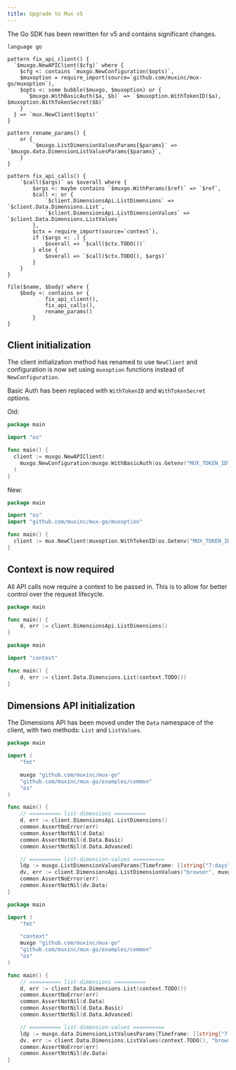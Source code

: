 ```yaml
---
title: Upgrade to Mux v5
---
```


The Go SDK has been rewritten for v5 and contains significant changes.

```grit
language go

pattern fix_api_client() {
  `$muxgo.NewAPIClient($cfg)` where {
    $cfg <: contains `muxgo.NewConfiguration($opts)`,
    $muxoption = require_import(source=`github.com/muxinc/mux-go/muxoption`),
    $opts <: some bubble($muxgo, $muxoption) or {
      `$muxgo.WithBasicAuth($a, $b)` => `$muxoption.WithTokenID($a), $muxoption.WithTokenSecret($b)`
    }
  } => `mux.NewClient($opts)`
}

pattern rename_params() {
	or {
		`$muxgo.ListDimensionValuesParams{$params}` => `$muxgo.data.DimensionListValuesParams{$params}`,
	}
}

pattern fix_api_calls() {
	`$call($args)` as $overall where {
		$args <: maybe contains `$muxgo.WithParams($ref)` => `$ref`,
		$call <: or {
			`$client.DimensionsApi.ListDimensions` => `$client.Data.Dimensions.List`,
			`$client.DimensionsApi.ListDimensionValues` => `$client.Data.Dimensions.ListValues`
		},
		$ctx = require_import(source=`context`),
		if ($args <: .) {
			$overall => `$call($ctx.TODO())`
		} else {
			$overall => `$call($ctx.TODO(), $args)`
		}
	}
}

file($name, $body) where {
    $body <: contains or {
			fix_api_client(),
			fix_api_calls(),
			rename_params()
		}
}
```

## Client initialization

The client initialization method has renamed to use `NewClient` and configuration is now set using `muxoption` functions instead of `NewConfiguration`.

Basic Auth has been replaced with `WithTokenID` and `WithTokenSecret` options.

Old:
```go
package main

import "os"

func main() {
  client := muxgo.NewAPIClient(
    muxgo.NewConfiguration(muxgo.WithBasicAuth(os.Getenv("MUX_TOKEN_ID"), os.Getenv("MUX_TOKEN_SECRET")))
  )
}
```

New:
```go
package main

import "os"
import "github.com/muxinc/mux-go/muxoption"

func main() {
  client := mux.NewClient(muxoption.WithTokenID(os.Getenv("MUX_TOKEN_ID")), muxoption.WithTokenSecret(os.Getenv("MUX_TOKEN_SECRET")))
}
```

## Context is now required

All API calls now require a context to be passed in. This is to allow for better control over the request lifecycle.

```go
package main

func main() {
	d, err := client.DimensionsApi.ListDimensions()
}
```

```go
package main

import "context"

func main() {
	d, err := client.Data.Dimensions.List(context.TODO())
}
```

## Dimensions API initialization

The Dimensions API has been moved under the `Data` namespace of the client, with two methods: `List` and `ListValues`.

```go
package main

import (
	"fmt"

	muxgo "github.com/muxinc/mux-go"
	"github.com/muxinc/mux-go/examples/common"
	"os"
)

func main() {
	// ========== list-dimensions ==========
	d, err := client.DimensionsApi.ListDimensions()
	common.AssertNoError(err)
	common.AssertNotNil(d.Data)
	common.AssertNotNil(d.Data.Basic)
	common.AssertNotNil(d.Data.Advanced)

	// ========== list-dimension-values ==========
	ldp := muxgo.ListDimensionValuesParams{Timeframe: []string{"7:days"}}
	dv, err := client.DimensionsApi.ListDimensionValues("browser", muxgo.WithParams(&ldp))
	common.AssertNoError(err)
	common.AssertNotNil(dv.Data)
}
```

```go
package main

import (
	"fmt"

	"context"
	muxgo "github.com/muxinc/mux-go"
	"github.com/muxinc/mux-go/examples/common"
	"os"
)

func main() {
	// ========== list-dimensions ==========
	d, err := client.Data.Dimensions.List(context.TODO())
	common.AssertNoError(err)
	common.AssertNotNil(d.Data)
	common.AssertNotNil(d.Data.Basic)
	common.AssertNotNil(d.Data.Advanced)

	// ========== list-dimension-values ==========
	ldp := muxgo.data.DimensionListValuesParams{Timeframe: []string{"7:days"}}
	dv, err := client.Data.Dimensions.ListValues(context.TODO(), "browser", &ldp)
	common.AssertNoError(err)
	common.AssertNotNil(dv.Data)
}
```
